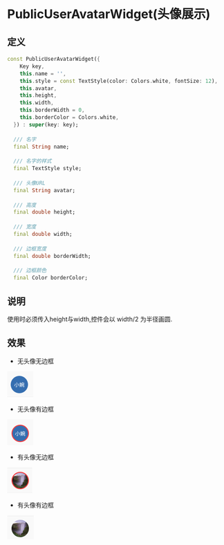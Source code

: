 # PublicUserAvatarWidget(头像展示)
## 定义
```dart
const PublicUserAvatarWidget({
    Key key,
    this.name = '',
    this.style = const TextStyle(color: Colors.white, fontSize: 12),
    this.avatar,
    this.height,
    this.width,
    this.borderWidth = 0,
    this.borderColor = Colors.white,
  }) : super(key: key);
  
  /// 名字
  final String name;

  /// 名字的样式
  final TextStyle style;

  /// 头像URL
  final String avatar;

  /// 高度
  final double height;

  /// 宽度
  final double width;

  /// 边框宽度
  final double borderWidth;

  /// 边框颜色
  final Color borderColor;
```
## 说明
使用时必须传入height与width,控件会以 width/2 为半径画圆.

## 效果
* 无头像无边框

![无头像无边框](1.png)

* 无头像有边框

![无头像有边框](2.png)

* 有头像无边框

![有头像无边框](3.png)

* 有头像有边框

![有头像有边框](4.png)